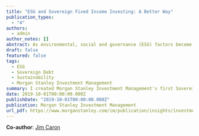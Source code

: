 ```yaml
---
title: "ESG and Sovereign Fixed Income Investing: A Better Way"
publication_types:
  - "4"
authors:
  - admin
author_notes: []
abstract: As environmental, social and governance (ESG) factors become more broadly incorporated into investment decision-making, sovereign fixed income investors are grappling with the best way to benchmark and quantify these factors across a diverse group of countries. While some may use a simple approach of investing in countries with the highest third-party ESG ratings, we disagree. Instead, we think that this “paint-by-numbers” approach is systematically biased against developing countries, where the potential for ESG improvement is arguably greater, and would result in a pool of low yielding, highly correlated, and geographically concentrated countries. Morgan Stanley Investment Management has developed what we consider to be a better approach.
draft: false
featured: false
tags:
  - ESG 
  - Sovereign Debt
  - Sustainability
  - Morgan Stanley Investment Management
summary: I created Morgan Stanley Investment Management's first Sovereign ESG framework.  This paper explains the framework, and the philosophy behind it. 
date: 2019-10-01T00:00:00.000Z
publishDate: "2019-10-01T00:00:00.000Z"
publication: Morgan Stanley Investment Management
url_pdf: https://www.morganstanley.com/im/publication/insights/investment-insights/ii_esgandsovereignfixedincomeinvestingabetterway_en.pdf
---
```


**Co-author**: [Jim Caron](https://www.linkedin.com/in/jim-caron-35804645/)